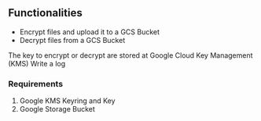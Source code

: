 # 

## Functionalities
- Encrypt files and upload it to a GCS Bucket
- Decrypt files from a GCS Bucket

The key to encrypt or decrypt are stored at Google Cloud Key Management (KMS)
Write a log 

### Requirements
1. Google KMS Keyring and Key
2. Google Storage Bucket